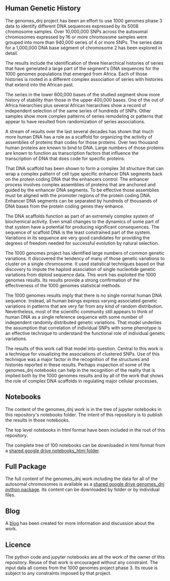 ## Human Genetic History

The genomes_dnj project has been an effort to use 1000 genomes phase 3 data to identify different DNA sequences expressed by its 5008 chromosome samples. Over 10,000,000 SNPs across the autosomal chromosomes expressed by 16 or more chromosome samples were grouped into more than 940,000 series of 4 or more SNPs. The series data for a 1,000,000 DNA base segment of chromosome 2 has been explored in detail.

The results include the identification of three hierarchical histories of series that have generated a large part of the segment's DNA sequences for the 1000 genomes populations that emerged from Africa. Each of those histories is rooted in a different complex association of series with histories that extend into the African past.

The series in the lower 600,000 bases of the studied segment show more history of stability than those in the upper 400,000 bases. One of the out of Africa hierarchies plus several African hierarchies show a record of independent selection of the same series of hundreds of SNPs. Other samples show more complex patterns of series remodeling or patterns that appear to have resulted from randomization of series associations.

A stream of results over the last several decades has shown that much more human DNA has a role as a scaffold for organizing the activity of assemblies of proteins than codes for those proteins. Over two thousand human proteins are known to bind to DNA. Large numbers of those proteins are known to function as transcription factors that influence the transcription of DNA that does code for specific proteins.

That DNA scaffold has been shown to form a complex 3d structure that can wrap a complex pattern of cell type specific enhancer DNA segments back on the protein coding DNA that the enhancers control. The enhancer process involves complex assemblies of proteins that are anchored and guided by the enhancer DNA segments. To be effective those assemblies must be aligned with the promoter regions of the protein coding DNA. Enhancer DNA segments can be separated by hundreds of thousands of DNA bases from the protein coding genes they enhance.

The DNA scaffolds function as part of an extremely complex system of biochemical activity. Even small changes to the dynamics of some part of that system have a potential for producing significant consequences. The sequence of scaffold DNA is the least constrained part of the system. Variations in its sequence are very good candidates for providing the degrees of freedom needed for successful evolution by natural selection.

The 1000 genomes project has identified large numbers of common genetic variations. It discovered the tendency of many of those genetic variations to cluster on a single chromosome. It used statistical techniques based on that discovery to impute the haploid association of single nucleotide genetic variations from diploid sequence data. This work has exploited the 1000 genomes results. Its results provide a strong confirmation of the effectiveness of the 1000 genomes statistical methods.

The 1000 genomes results imply that there is no single normal human DNA sequence. Instead, all human beings express varying associated genetic variations in patterns that are very far from any kind of random distribution. Nevertheless, most of the scientific community still appears to think of human DNA as a single reference sequence with some number of independent randomly distributed genetic variations. That model underlies the assumption that correlation of individual SNPs with some phenotype is an effective technique to understand the functional role of individual genetic variations.

The results of this work call that model into question. Central to this work is a technique for visualizing the associations of clustered SNPs. Use of this technique was a major factor in the recognition of the structures and histories reported in these results. Perhaps inspection of some of the genomes_dnj notebooks can help in the recognition of the reality that is implied both by the 1000 genomes results and by all of the work that shows the role of complex DNA scaffolds in regulating major cellular processes.

## Notebooks

The content of the genomes_dnj work is in the tree of jupyter notebooks in this repository's notebooks folder.  The intent of this repository is to publish the results in those notebooks.  

The top level notebooks in html format have been included in the root of this repository.

The complete tree of 100 notebooks can be downloaded in html format from a [shared google drive notebooks_html folder](https://drive.google.com/drive/folders/0B0N6jrX3WLdfRUxDS2tDVVRia3c?usp=sharing).

## Full Package

The full content of the genomes_dnj work including the data for all of the autosomal chromosomes is available as a [shared google drive genomes_dnj python package](https://drive.google.com/drive/folders/0B0N6jrX3WLdfTjBialkzRXNzSkE?usp=sharing).  Its content can be downloaded by folder or by individual files.

## Blog

A [blog](https://genomesdnj.blogspot.com/) has been created for more information and discussion about the work.

## Licence

The python code and jupyter notebooks are all the work of the owner of this repository.  Reuse of that work is encouraged without any constraint.  The input data all comes from the 1000 genomes project phase 3.  Its reuse is subject to any constraints imposed by that project.
